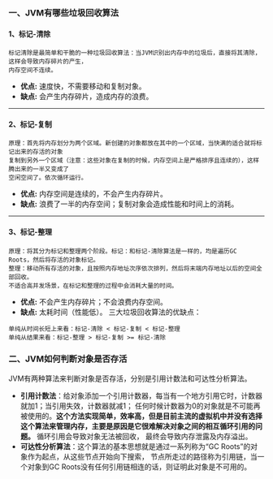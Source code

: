 ### 一、JVM有哪些垃圾回收算法
#### 1、标记-清除
```text
标记清除是最简单和干脆的一种垃圾回收算法：当JVM识别出内存中的垃圾后，直接将其清除，这样会导致内存碎片的产生，
内存空间不连续。
```
* **优点:** 速度快，不需要移动和复制对象。
* **缺点:** 会产生内存碎片，造成内存的浪费。 
---
#### 2、标记-复制
```text
原理：首先将内存划分为两个区域。新创建的对象都放在其中的一个区域，当快满的适合就将标记出来的存活的对象
复制到另外一个区域（注意：这些对象在复制的时候，内存空间上是严格排序且连续的），这样腾出来的一半又变成了
空闲空间了。依次循环运行。
```
* **优点:** 内存空间是连续的，不会产生内存碎片。
* **缺点:** 浪费了一半的内存空间；复制对象会造成性能和时间上的消耗。
---
#### 3、标记-整理
```text
原理：将其分为标记和整理两个阶段。标记：和标记-清除算法是一样的，均是遍历GC Roots，然后将存活的对象标记。
整理：移动所有存活的对象，且按照内存地址次序依次排列，然后将末端内存地址以后的空间全部回收。
不适合高并发场景，在标记和整理的过程中会消耗大量的时间。
```
* **优点:** 不会产生内存碎片；不会浪费内存空间。
* **缺点:** 太耗时间（性能低）。
三大垃圾回收算法的优缺点：
```text
单纯从时间长短上来看：标记-清除 < 标记-复制 < 标记-整理
单纯从结果来看：标记-整理 > 标记-复制 >= 标记-清除
```
### 二、JVM如何判断对象是否存活
JVM有两种算法来判断对象是否存活，分别是引用计数法和可达性分析算法。
* **引用计数法**：给对象添加一个引用计数器，每当有一个地方引用它时，计数器就加1；当引用失效，计数器就减1；
任何时候计数器为0的对象就是不可能再被使用的。**这个方法实现简单，效率高，但是目前主流的虚拟机中并没有选择
这个算法来管理内存，主要是原因是它很难解决对象之间的相互循环引用的问题。** 循环引用会导致对象无法被回收，
最终会导致内存泄露及内存溢出。
* **可达性分析算法**：这个算法的基本思想就是通过一系列称为“GC Roots”的对象作为起点，从这些节点开始向下搜索，
节点所走过的路径称为引用链，当一个对象到GC Roots没有任何引用链相连的话，则证明此对象是不可用的。


